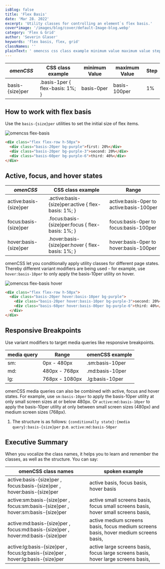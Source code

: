 ```yaml
---
isBlog: false
title: 'Flex Basis'
date: 'Mar 28. 2022'
excerpt: 'Utility classes for controlling an element`s flex basis.'
cover*image: '/images/blog/cover/default-Image-blog.webp'
category: 'Flex & Grid'
author: 'Severin Glaser'
keywords: 'flex basis, flex, grid'
classNames: ''
plainText: ' omencss css class example minimum value maximum value step - - - - basis- size per basis-1per flex-basis: 1%; basis-0per basis-100per 1% how to work with flex basis use the basis- size per utilities to set the initial size of flex items ! omencss flex-basis images blog blogcontent flex flex-basis webp?style=centerme html div class=flex flex-row h-50px div class=basis-20per bg-purple first: 20% div div class=basis-20per bg-purple-3 second: 20% div div class=basis-60per bg-purple-6 third: 40% div div active focus and hover states omencss css class example range - active:basis- size per active :basis- size per:active flex-basis: 1%; active:basis-0per to active:basis-100per focus:basis- size per focus :basis- size per:focus flex-basis: 1%; focus:basis-0per to focus:basis-100per hover:basis- size per hover :basis- size per:hover flex-basis: 1%; hover:basis-0per to hover:basis-100per omencss let you conditionally apply utility classes for different page states thereby different variant modifiers are being used - for example use hover:basis-10per to only apply the basis-10per utility on hover ! omencss flex-basis hover images blog blogcontent flex flex-basis-hover webp?style=centerme html div class=flex flex-row h-50px div class=basis-20per hover:basis-10per bg-purple div class=basis-20per hover:basis-10per bg-purple-3 second: 20% div div class=basis-60per hover:basis-80per bg-purple-6 third: 40% div div div responsive breakpoints use variant modifiers to target media queries like responsive breakpoints media query range omencss example - - sm: 0px - 480px sm:basis-10per md: 480px - 768px md:basis-10per lg: 768px - 1080px lg:basis-10per omencss media queries can also be combined with active focus and hover states for example use sm:basis-10per to apply the basis-10per utility at only small screen sizes at or below 480px or active:md:basis-10per to apply the basis-10per utility at only between small screen sizes 480px and medium screen sizes 768px 1 the structure is as follows: conditionally state : media query :basis- size per p e active:md:basis-50per executive summary when you vocalize the class names it helps you to learn and remember the classes as well as the structure you can say: omencss class names spoken example - active:basis- size per focus:basis- size per hover:basis- size per active basis focus basis hover basis active:sm:basis- size per focus:sm:basis- size per hover:sm:basis- size per active small screens basis focus small screens basis hover small screens basis active:md:basis- size per focus:md:basis- size per hover:md:basis- size per active medium screens basis focus medium screens basis hover medium screens basis active:lg:basis- size per focus:lg:basis- size per hover:lg:basis- size per active large screens basis focus large screens basis hover large screens basis '
---
```


| _omenCSS_       | CSS class example               | minimum Value | maximum Value | Step |
| --------------- | ------------------------------- | ------------- | ------------- | ---- |
| basis-{size}per | .basis-1per { flex-basis: 1%; } | basis-0per    | basis-100per  | 1%   |

## How to work with flex basis

Use the `basis-{size}per` utilities to set the initial size of flex items.

![omencss flex-basis](/images/blog/blogcontent/flex/flex-basis.webp?style=centerme)

```html
<div class="flex flex-row h-50px">
  <div class="basis-20per bg-purple">first: 20%</div>
  <div class="basis-20per bg-purple-3">second: 20%</div>
  <div class="basis-60per bg-purple-6">third: 40%</div>
</div>
```

## Active, focus, and hover states

| _omenCSS_              | CSS class example                                   | Range                                    |
| ---------------------- | --------------------------------------------------- | ---------------------------------------- |
| active:basis-{size}per | .active\:basis-{size}per:active { flex-basis: 1%; } | active:basis-0per to active:basis-100per |
| focus:basis-{size}per  | .focus\:basis-{size}per:focus { flex-basis: 1%; }   | focus:basis-0per to focus:basis-100per   |
| hover:basis-{size}per  | .hover\:basis-{size}per:hover { flex-basis: 1%; }   | hover:basis-0per to hover:basis-100per   |

omenCSS let you conditionally apply utility classes for different page states. Thereby different variant modifiers are being used - for example, use `hover:basis-10per` to only apply the basis-10per utility on hover.

![omencss flex-basis hover](/images/blog/blogcontent/flex/flex-basis-hover.webp?style=centerme)

```html
<div class="flex flex-row h-50px">
  <div class="basis-20per hover:basis-10per bg-purple">
    <div class="basis-20per hover:basis-10per bg-purple-3">second: 20%</div>
    <div class="basis-60per hover:basis-80per bg-purple-6">third: 40%</div>
  </div>
</div>
```

## Responsive Breakpoints

Use variant modifiers to target media queries like responsive breakpoints.

| media query | Range          | omenCSS example |
| ----------- | -------------- | --------------- |
| sm:         | 0px - 480px    | .sm:basis-10per |
| md:         | 480px - 768px  | .md:basis-10per |
| lg:         | 768px - 1080px | .lg:basis-10per |

omenCSS media queries can also be combined with active, focus and hover states. For example, use `sm:basis-10per` to apply the basis-10per utility at only small screen sizes at or below 480px. Or `active:md:basis-10per` to apply the basis-10per utility at only between small screen sizes (480px) and medium screen sizes (768px).

1. The structure is as follows: `{conditionally state}:{media query}:basis-{size}per` p.e. `active:md:basis-50per`

## Executive Summary

When you vocalize the class names, it helps you to learn and remember the classes, as well as the structure. You can say:

| omenCSS class names                                                             | spoken example                                                                       |
| ------------------------------------------------------------------------------- | ------------------------------------------------------------------------------------ |
| active:basis-{size}per , focus:basis-{size}per , hover:basis-{size}per          | active basis, focus basis, hover basis                                               |
| active:sm:basis-{size}per , focus:sm:basis-{size}per , hover:sm:basis-{size}per | active small screens basis, focus small screens basis, hover small screens basis,    |
| active:md:basis-{size}per , focus:md:basis-{size}per , hover:md:basis-{size}per | active medium screens basis, focus medium screens basis, hover medium screens basis, |
| active:lg:basis-{size}per , focus:lg:basis-{size}per , hover:lg:basis-{size}per | active large screens basis, focus large screens basis, hover large screens basis,    |
